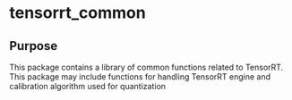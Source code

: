# tensorrt_common

## Purpose

This package contains a library of common functions related to TensorRT.  
This package may include functions for handling TensorRT engine and calibration algorithm used for quantization
